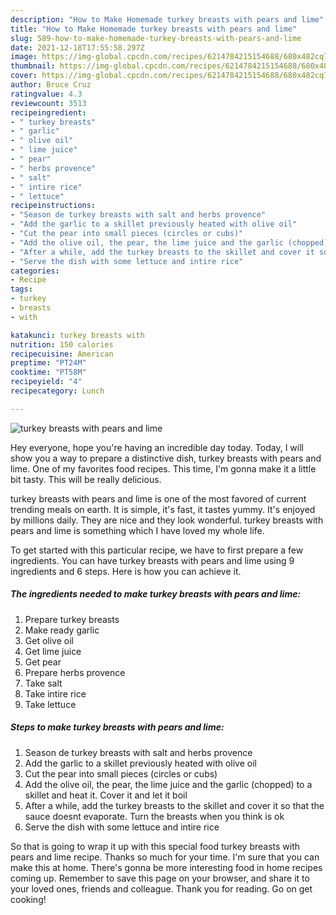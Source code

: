 ```yaml
---
description: "How to Make Homemade turkey breasts with pears and lime"
title: "How to Make Homemade turkey breasts with pears and lime"
slug: 589-how-to-make-homemade-turkey-breasts-with-pears-and-lime
date: 2021-12-18T17:55:58.297Z
image: https://img-global.cpcdn.com/recipes/6214784215154688/680x482cq70/turkey-breasts-with-pears-and-lime-recipe-main-photo.jpg
thumbnail: https://img-global.cpcdn.com/recipes/6214784215154688/680x482cq70/turkey-breasts-with-pears-and-lime-recipe-main-photo.jpg
cover: https://img-global.cpcdn.com/recipes/6214784215154688/680x482cq70/turkey-breasts-with-pears-and-lime-recipe-main-photo.jpg
author: Bruce Cruz
ratingvalue: 4.3
reviewcount: 3513
recipeingredient:
- " turkey breasts"
- " garlic"
- " olive oil"
- " lime juice"
- " pear"
- " herbs provence"
- " salt"
- " intire rice"
- " lettuce"
recipeinstructions:
- "Season de turkey breasts with salt and herbs provence"
- "Add the garlic to a skillet previously heated with olive oil"
- "Cut the pear into small pieces (circles or cubs)"
- "Add the olive oil, the pear, the lime juice and the garlic (chopped) to a skillet and heat it. Cover it and let it boil"
- "After a while, add the turkey breasts to the skillet and cover it so that the sauce doesnt evaporate. Turn the breasts when you think is ok"
- "Serve the dish with some lettuce and intire rice"
categories:
- Recipe
tags:
- turkey
- breasts
- with

katakunci: turkey breasts with 
nutrition: 150 calories
recipecuisine: American
preptime: "PT24M"
cooktime: "PT58M"
recipeyield: "4"
recipecategory: Lunch

---
```



![turkey breasts with pears and lime](https://img-global.cpcdn.com/recipes/6214784215154688/680x482cq70/turkey-breasts-with-pears-and-lime-recipe-main-photo.jpg)

Hey everyone, hope you're having an incredible day today. Today, I will show you a way to prepare a distinctive dish, turkey breasts with pears and lime. One of my favorites food recipes. This time, I'm gonna make it a little bit tasty. This will be really delicious.

turkey breasts with pears and lime is one of the most favored of current trending meals on earth. It is simple, it's fast, it tastes yummy. It's enjoyed by millions daily. They are nice and they look wonderful. turkey breasts with pears and lime is something which I have loved my whole life.




To get started with this particular recipe, we have to first prepare a few ingredients. You can have turkey breasts with pears and lime using 9 ingredients and 6 steps. Here is how you can achieve it.

<!--inarticleads1-->

##### The ingredients needed to make turkey breasts with pears and lime:

1. Prepare  turkey breasts
1. Make ready  garlic
1. Get  olive oil
1. Get  lime juice
1. Get  pear
1. Prepare  herbs provence
1. Take  salt
1. Take  intire rice
1. Take  lettuce




<!--inarticleads2-->

##### Steps to make turkey breasts with pears and lime:

1. Season de turkey breasts with salt and herbs provence
1. Add the garlic to a skillet previously heated with olive oil
1. Cut the pear into small pieces (circles or cubs)
1. Add the olive oil, the pear, the lime juice and the garlic (chopped) to a skillet and heat it. Cover it and let it boil
1. After a while, add the turkey breasts to the skillet and cover it so that the sauce doesnt evaporate. Turn the breasts when you think is ok
1. Serve the dish with some lettuce and intire rice




So that is going to wrap it up with this special food turkey breasts with pears and lime recipe. Thanks so much for your time. I'm sure that you can make this at home. There's gonna be more interesting food in home recipes coming up. Remember to save this page on your browser, and share it to your loved ones, friends and colleague. Thank you for reading. Go on get cooking!
